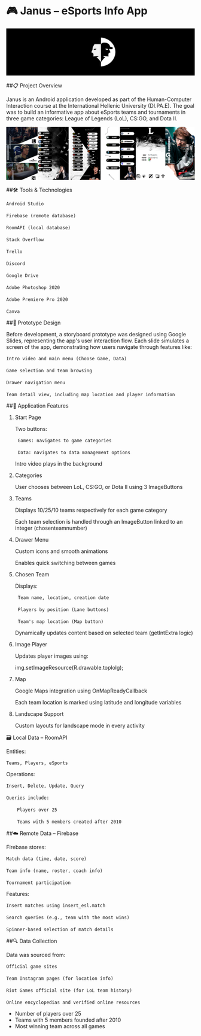 # 🎮 Janus – eSports Info App

  ![alt text](./Banner.png)

##📋 Project Overview

Janus is an Android application developed as part of the Human-Computer Interaction course at the International Hellenic University (DI.PA.E). The goal was to build an informative app about eSports teams and tournaments in three game categories: League of Legends (LoL), CS:GO, and Dota II.

![alt text](./all.png)

##🛠️ Tools & Technologies

    Android Studio

    Firebase (remote database)

    RoomAPI (local database)

    Stack Overflow

    Trello

    Discord

    Google Drive

    Adobe Photoshop 2020

    Adobe Premiere Pro 2020

    Canva

##🧪 Prototype Design

Before development, a storyboard prototype was designed using Google Slides, representing the app's user interaction flow. Each slide simulates a screen of the app, demonstrating how users navigate through features like:

    Intro video and main menu (Choose Game, Data)

    Game selection and team browsing

    Drawer navigation menu

    Team detail view, including map location and player information

##📱 Application Features
1. Start Page

    Two buttons:

        Games: navigates to game categories

        Data: navigates to data management options

    Intro video plays in the background

2. Categories

    User chooses between LoL, CS:GO, or Dota II using 3 ImageButtons

3. Teams

    Displays 10/25/10 teams respectively for each game category

    Each team selection is handled through an ImageButton linked to an integer (chosenteamnumber)

4. Drawer Menu

    Custom icons and smooth animations

    Enables quick switching between games

5. Chosen Team

    Displays:

        Team name, location, creation date

        Players by position (Lane buttons)

        Team's map location (Map button)

    Dynamically updates content based on selected team (getIntExtra logic)

6. Image Player

    Updates player images using:

    img.setImageResource(R.drawable.toplolg);

7. Map

    Google Maps integration using OnMapReadyCallback

    Each team location is marked using latitude and longitude variables

8. Landscape Support

    Custom layouts for landscape mode in every activity

🗃️ Local Data – RoomAPI

Entities:

    Teams, Players, eSports

Operations:

    Insert, Delete, Update, Query

    Queries include:

        Players over 25

        Teams with 5 members created after 2010

##☁️ Remote Data – Firebase

Firebase stores:

    Match data (time, date, score)

    Team info (name, roster, coach info)

    Tournament participation

Features:

    Insert matches using insert_esl.match

    Search queries (e.g., team with the most wins)

    Spinner-based selection of match details

##🔍 Data Collection

Data was sourced from:

    Official game sites

    Team Instagram pages (for location info)

    Riot Games official site (for LoL team history)

    Online encyclopedias and verified online resources
  - Number of players over 25
  - Teams with 5 members founded after 2010
  - Most winning team across all games
